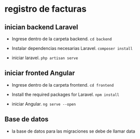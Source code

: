 # registro de facturas

## inician backend Laravel
* Ingrese dentro de la carpeta backend. 
`cd backend`

* Instalar dependencias necesarias Laravel.
`composer install`

* iniciar laravel. 
`php artisan serve`


## iniciar fronted Angular
* Ingrese dentro de la carpeta frontend. 
`cd frontend`

* Install the required packages for Laravel.
`npm install`

* iniciar Angular. 
`ng serve --open`

## Base de datos 
* la base de datos para las migraciones se debe de llamar data

